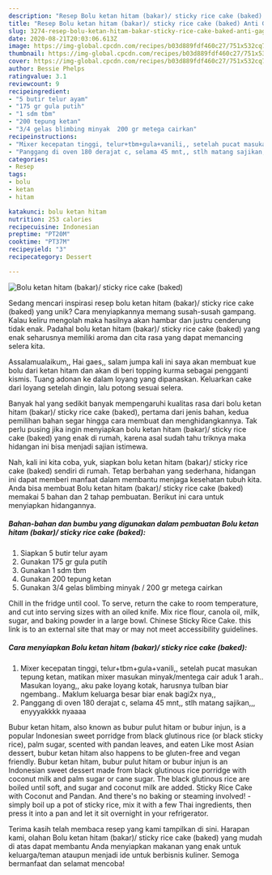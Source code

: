 ```yaml
---
description: "Resep Bolu ketan hitam (bakar)/ sticky rice cake (baked) Anti Gagal"
title: "Resep Bolu ketan hitam (bakar)/ sticky rice cake (baked) Anti Gagal"
slug: 3274-resep-bolu-ketan-hitam-bakar-sticky-rice-cake-baked-anti-gagal
date: 2020-08-21T20:03:06.613Z
image: https://img-global.cpcdn.com/recipes/b03d889fdf460c27/751x532cq70/bolu-ketan-hitam-bakar-sticky-rice-cake-baked-foto-resep-utama.jpg
thumbnail: https://img-global.cpcdn.com/recipes/b03d889fdf460c27/751x532cq70/bolu-ketan-hitam-bakar-sticky-rice-cake-baked-foto-resep-utama.jpg
cover: https://img-global.cpcdn.com/recipes/b03d889fdf460c27/751x532cq70/bolu-ketan-hitam-bakar-sticky-rice-cake-baked-foto-resep-utama.jpg
author: Bessie Phelps
ratingvalue: 3.1
reviewcount: 9
recipeingredient:
- "5 butir telur ayam"
- "175 gr gula putih"
- "1 sdm tbm"
- "200 tepung ketan"
- "3/4 gelas blimbing minyak  200 gr metega cairkan"
recipeinstructions:
- "Mixer kecepatan tinggi, telur+tbm+gula+vanili,, setelah pucat masukan tepung ketan, matikan mixer masukan minyak/mentega cair aduk 1 arah.. Masukan loyang,, aku pake loyang kotak, harusnya tulban biar ngembang.. Maklum keluarga besar biar enak bagi2x nya,,"
- "Panggang di oven 180 derajat c, selama 45 mnt,, stlh matang sajikan,,, enyyyakkkk nyaaaa"
categories:
- Resep
tags:
- bolu
- ketan
- hitam

katakunci: bolu ketan hitam 
nutrition: 253 calories
recipecuisine: Indonesian
preptime: "PT20M"
cooktime: "PT37M"
recipeyield: "3"
recipecategory: Dessert

---
```



![Bolu ketan hitam (bakar)/ sticky rice cake (baked)](https://img-global.cpcdn.com/recipes/b03d889fdf460c27/751x532cq70/bolu-ketan-hitam-bakar-sticky-rice-cake-baked-foto-resep-utama.jpg)

Sedang mencari inspirasi resep bolu ketan hitam (bakar)/ sticky rice cake (baked) yang unik? Cara menyiapkannya memang susah-susah gampang. Kalau keliru mengolah maka hasilnya akan hambar dan justru cenderung tidak enak. Padahal bolu ketan hitam (bakar)/ sticky rice cake (baked) yang enak seharusnya memiliki aroma dan cita rasa yang dapat memancing selera kita.

Assalamualaikum,, Hai gaes,, salam jumpa kali ini saya akan membuat kue bolu dari ketan hitam dan akan di beri topping kurma sebagai pengganti kismis. Tuang adonan ke dalam loyang yang dipanaskan. Keluarkan cake dari loyang setelah dingin, lalu potong sesuai selera.

Banyak hal yang sedikit banyak mempengaruhi kualitas rasa dari bolu ketan hitam (bakar)/ sticky rice cake (baked), pertama dari jenis bahan, kedua pemilihan bahan segar hingga cara membuat dan menghidangkannya. Tak perlu pusing jika ingin menyiapkan bolu ketan hitam (bakar)/ sticky rice cake (baked) yang enak di rumah, karena asal sudah tahu triknya maka hidangan ini bisa menjadi sajian istimewa.


Nah, kali ini kita coba, yuk, siapkan bolu ketan hitam (bakar)/ sticky rice cake (baked) sendiri di rumah. Tetap berbahan yang sederhana, hidangan ini dapat memberi manfaat dalam membantu menjaga kesehatan tubuh kita. Anda bisa membuat Bolu ketan hitam (bakar)/ sticky rice cake (baked) memakai 5 bahan dan 2 tahap pembuatan. Berikut ini cara untuk menyiapkan hidangannya.

<!--inarticleads1-->

##### Bahan-bahan dan bumbu yang digunakan dalam pembuatan Bolu ketan hitam (bakar)/ sticky rice cake (baked):

1. Siapkan 5 butir telur ayam
1. Gunakan 175 gr gula putih
1. Gunakan 1 sdm tbm
1. Gunakan 200 tepung ketan
1. Gunakan 3/4 gelas blimbing minyak / 200 gr metega cairkan


Chill in the fridge until cool. To serve, return the cake to room temperature, and cut into serving sizes with an oiled knife. Mix rice flour, canola oil, milk, sugar, and baking powder in a large bowl. Chinese Sticky Rice Cake. this link is to an external site that may or may not meet accessibility guidelines. 

<!--inarticleads2-->

##### Cara menyiapkan Bolu ketan hitam (bakar)/ sticky rice cake (baked):

1. Mixer kecepatan tinggi, telur+tbm+gula+vanili,, setelah pucat masukan tepung ketan, matikan mixer masukan minyak/mentega cair aduk 1 arah.. Masukan loyang,, aku pake loyang kotak, harusnya tulban biar ngembang.. Maklum keluarga besar biar enak bagi2x nya,,
1. Panggang di oven 180 derajat c, selama 45 mnt,, stlh matang sajikan,,, enyyyakkkk nyaaaa


Bubur ketan hitam, also known as bubur pulut hitam or bubur injun, is a popular Indonesian sweet porridge from black glutinous rice (or black sticky rice), palm sugar, scented with pandan leaves, and eaten Like most Asian dessert, bubur ketan hitam also happens to be gluten-free and vegan friendly. Bubur ketan hitam, bubur pulut hitam or bubur injun is an Indonesian sweet dessert made from black glutinous rice porridge with coconut milk and palm sugar or cane sugar. The black glutinous rice are boiled until soft, and sugar and coconut milk are added. Sticky Rice Cake with Coconut and Pandan. And there&#39;s no baking or steaming involved! - simply boil up a pot of sticky rice, mix it with a few Thai ingredients, then press it into a pan and let it sit overnight in your refrigerator. 

Terima kasih telah membaca resep yang kami tampilkan di sini. Harapan kami, olahan Bolu ketan hitam (bakar)/ sticky rice cake (baked) yang mudah di atas dapat membantu Anda menyiapkan makanan yang enak untuk keluarga/teman ataupun menjadi ide untuk berbisnis kuliner. Semoga bermanfaat dan selamat mencoba!
